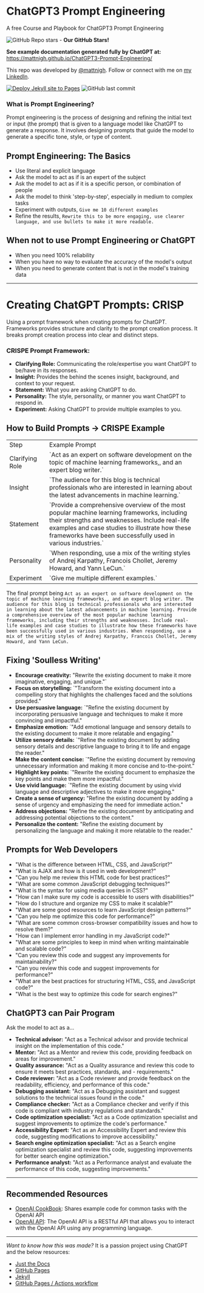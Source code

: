 # ChatGPT3 Prompt Engineering
A free Course and Playbook for ChatGPT3 Prompt Engineering

![GitHub Repo stars](https://img.shields.io/github/stars/mattnigh/ChatGPT3-Prompt-Engineering?style=social) - **Our GitHub Stars!**

**See example documentation generated fully by ChatGPT at:**
https://mattnigh.github.io/ChatGPT3-Prompt-Engineering/

This repo was developed by [@mattnigh](https://github.com/mattnigh). 
Follow or connect with me on [my LinkedIn](https://www.linkedin.com/in/mattnigh/). 

[![Deploy Jekyll site to Pages](https://github.com/mattnigh/ChatGPT3-Prompt-Engineering/actions/workflows/jekyll.yml/badge.svg)](https://github.com/mattnigh/ChatGPT3-Prompt-Engineering/actions/workflows/jekyll.yml)
 ![GitHub last commit](https://img.shields.io/github/last-commit/mattnigh/ChatGPT3-Prompt-Engineering?style=plastic)

### What is Prompt Engineering? 

Prompt engineering is the process of designing and refining the initial text or input (the prompt) that is given to a language model like ChatGPT to generate a response. It involves designing prompts that guide the model to generate a specific tone, style, or type of content.

## Prompt Engineering: The Basics

- Use literal and explicit language
- Ask the model to act as if is an expert of the subject
- Ask the model to act as if it is a specific person, or combination of people 
- Ask the model to think 'step-by-step', especially in medium to complex tasks
- Experiment with outputs, `Give me 10 different examples`
- Refine the results, `Rewrite this to be more engaging, use clearer language, and use bullets to make it more readable.`

## When not to use Prompt Engineering or ChatGPT

- When you need 100% reliability
- When you have no way to evaluate the accuracy of the model's output
- When you need to generate content that is not in the model's training data

----

# Creating ChatGPT Prompts: CRISP

Using a prompt framework when creating prompts for ChatGPT. Frameworks provides structure and clarity to the prompt creation process. It breaks prompt creation process into clear and distinct steps. 

### CRISPE Prompt Framework:

- **Clarifying Role:** Communicating the role/expertise you want ChatGPT to be/have in its responses.  
- **Insight:** Provides the behind the scenes insight, background, and context to your request.
- **Statement:** What you are asking ChatGPT to do.
- **Personality:** The style, personality, or manner you want ChatGPT to respond in.
- **Experiment:** Asking ChatGPT to provide multiple examples to you.

## How to Build Prompts -> CRISPE Example

<table>
  <tr>
   <td>Step
   </td>
   <td>Example Prompt
   </td>
  </tr>
  <tr>
   <td>Clarifying Role
   </td>
   <td>`Act as an expert on software development on the topic of machine learning frameworks,, and an expert blog writer.`
   </td>
  </tr>
  <tr>
   <td>Insight
   </td>
   <td>`The audience for this blog is technical professionals who are interested in learning about the latest advancements in machine learning.`
   </td>
  </tr>
  <tr>
   <td>Statement
   </td>
   <td>`Provide a comprehensive overview of the most popular machine learning frameworks, including their strengths and weaknesses. Include real-life examples and case studies to illustrate how these frameworks have been successfully used in various industries.`
   </td>
  </tr>
  <tr>
   <td>Personality
   </td>
   <td>`When responding, use a mix of the writing styles of Andrej Karpathy, Francois Chollet, Jeremy Howard, and Yann LeCun.`
   </td>
  </tr>
  <tr>
   <td>Experiment
   </td>
   <td>`Give me multiple different examples.`
   </td>
  </tr>
</table>

The final prompt being `Act as an expert on software development on the topic of machine learning frameworks,, and an expert blog writer. The audience for this blog is technical professionals who are interested in learning about the latest advancements in machine learning. Provide a comprehensive overview of the most popular machine learning frameworks, including their strengths and weaknesses. Include real-life examples and case studies to illustrate how these frameworks have been successfully used in various industries. When responding, use a mix of the writing styles of Andrej Karpathy, Francois Chollet, Jeremy Howard, and Yann LeCun.`

## Fixing 'Soulless Writing'

- **Encourage creativity:** "Rewrite the existing document to make it more imaginative, engaging, and unique."`
- **Focus on storytelling:** `"Transform the existing document into a compelling story that highlights the challenges faced and the solutions provided."
- **Use persuasive language:** `"Refine the existing document by incorporating persuasive language and techniques to make it more convincing and impactful."
- **Emphasize emotion:** `"Add emotional language and sensory details to the existing document to make it more relatable and engaging."
- **Utilize sensory details:** `"Refine the existing document by adding sensory details and descriptive language to bring it to life and engage the reader."
- **Make the content concise:** `"Refine the existing document by removing unnecessary information and making it more concise and to-the-point."
- **Highlight key points:** `"Rewrite the existing document to emphasize the key points and make them more impactful."
- **Use vivid language:** `"Refine the existing document by using vivid language and descriptive adjectives to make it more engaging."
- **Create a sense of urgency:** "Refine the existing document by adding a sense of urgency and emphasizing the need for immediate action."
- **Address objections:** "Refine the existing document by anticipating and addressing potential objections to the content."
- **Personalize the content:** "Refine the existing document by personalizing the language and making it more relatable to the reader."

## Prompts for Web Developers

- "What is the difference between HTML, CSS, and JavaScript?"
- "What is AJAX and how is it used in web development?"
- "Can you help me review this HTML code for best practices?"
- "What are some common JavaScript debugging techniques?"
- "What is the syntax for using media queries in CSS?"
- "How can I make sure my code is accessible to users with disabilities?"
- "How do I structure and organize my CSS to make it scalable?"
- "What are some good resources to learn JavaScript design patterns?"
- "Can you help me optimize this code for performance?"
- "What are some common cross-browser compatibility issues and how to resolve them?"
- "How can I implement error handling in my JavaScript code?"
- "What are some principles to keep in mind when writing maintainable and scalable code?"
- "Can you review this code and suggest any improvements for maintainability?"
- "Can you review this code and suggest improvements for performance?"
- "What are the best practices for structuring HTML, CSS, and JavaScript code?"
- "What is the best way to optimize this code for search engines?"

## ChatGPT3 can Pair Program

Ask the model to act as a...

- **Technical advisor:** "Act as a Technical advisor and provide technical insight on the implementation of this code."
- **Mentor:** "Act as a Mentor and review this code, providing feedback on areas for improvement."
- **Quality assurance:** "Act as a Quality assurance and review this code to ensure it meets best practices, standards, and - requirements."
- **Code reviewer:** "Act as a Code reviewer and provide feedback on the readability, efficiency, and performance of this code."
- **Debugging assistant:** "Act as a Debugging assistant and suggest solutions to the technical issues found in the code."
- **Compliance checker:** "Act as a Compliance checker and verify if this code is compliant with industry regulations and standards."
- **Code optimization specialist:** "Act as a Code optimization specialist and suggest improvements to optimize the code's performance."
- **Accessibility Expert:** "Act as an Accessibility Expert and review this code, suggesting modifications to improve accessibility."
- **Search engine optimization specialist:** "Act as a Search engine optimization specialist and review this code, suggesting improvements for better search engine optimization."
- **Performance analyst:** "Act as a Performance analyst and evaluate the performance of this code, suggesting improvements."

---

## Recommended Resources

- [OpenAI CookBook](https://github.com/openai/openai-cookbook/): Shares example code for common tasks with the OpenAI API
- [OpenAI API](https://beta.openai.com/docs/api-reference/introduction): The OpenAI API is a RESTful API that allows you to interact with the OpenAI API using any programming language.

---

*Want to know how this was made?*  It is a passion project using ChatGPT and the below resources:

- [Just the Docs](https://just-the-docs.github.io/just-the-docs/)
- [GitHub Pages](https://docs.github.com/en/pages)
- [Jekyll](https://jekyllrb.com)
- [GitHub Pages / Actions workflow](https://github.blog/changelog/2022-07-27-github-pages-custom-github-actions-workflows-beta/)
